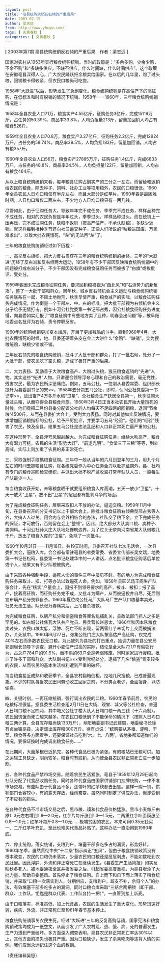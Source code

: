 ```yaml
---
layout: post
title: "亳县统购统销反右倾的严重后果"
date: 2003-07-15
author: 梁志远
from: http://www.yhcqw.com/
tags: [ 炎黄春秋 ]
categories: [ 炎黄春秋 ]
---
```



[ 2003年第7期 亳县统购统销反右倾的严重后果　作者：梁志远 ]


国家对农村从1953年实行粮食统购统销。当时的政策是：“多余多购，少余少购，不余不购”和“多缺多供应，不缺不供应，什么时间缺，什么时间供应”。这个政策在安徽亳县深得人心，广大农民踊跃把余粮卖给国家。在以后的几年里，购了过头粮，回销粮卡得较紧，但农民口粮尚可吃饱。


1958年“大跃进”以后，形势发生了急剧变化。粮食统购统销是在高估产下的高征购，在低标准和时有脱销的情况下统销。1958年——1960年，三年粮食统购统销情况是：


1958年全县农业人口71万，粮食实产4.55亿斤，征购任务3亿斤，完成15119万斤，占任务的50.39%，商品率33.8%，人均负担量213斤，留量加回销人均占有粮食526斤。


1959年全县农业人口70.8万，粮食实产3.27亿斤，征购任务2.2亿斤，完成12924万斤，占任务的58.74%，商品率39.5%，人均负担183斤，留量加回销，人均占有粮357斤。


1960年全县农业人口56万，粮食实产27885万斤，征购任务1.4亿斤，完成6833万斤，占任务的48.8%，商品率24.5%，人均负担量122斤，留量加回销，人均占有粮食464斤。


从以上粮食统购统销来看，每年粮食征购占到实产的三分之一左右。而留给和返销给农民的粮食，除去种子、饲料、社办工业等项用粮外，农民的口粮很低。1960年全县农民人日均口粮仅有半斤左右，而且大部分是红芋片。1960年春是最困难时期，人日均口粮仅二两左右，不少地方人日均口粮只有一两几钱。


尽管如此，由于征购任务大，导致年年完不成任务，季季完不成任务，样样品种完不成任务，相对的农民负担是年年过头，季季过头，样样品种过头。而在统销上一压再压，完不成征购任务，缺粮不返销（按高产估产，不承认缺粮），多缺少返销。就这样每到播种季节还向社员逼交种子。正像人们所说的“粒粮进国库，万民难求出”，以致大批农民饿死，“左”的无法再“左”了。

三年的粮食统购统销经过如下历程：


一、高举反右旗帜，把大力反右贯穿在三年的粮食统购统销的始终。三年的“大跃进”历经了反右派和反右倾两大运动，1958年有不少干部因反映粮食统购统销中的问题被打成右派分子，不少干部因没有完成粮食征购任务而被拔了“白旗”或挨批评、受处分。


1959年春因未完成粮食征购任务，要求回销粮被视为“西北风”和“右派势力的新反攻”，整了一大批干部和群众。同年秋，城乡反右倾机会主义运动与粮食统购统销任务联系在一起，不顾土地抛荒，秋季旱情严重，粮食减产的实际，以粮食征购任务完成情况，作为衡量一个干部左、中、右的标准。把大批干部视为右倾机会主义分子给予无情打击。例如十河公社党委第一书记邢占秀，因公社粮食征购任务进度慢，向县委如实汇报了“粮食征购中有些地方卖了豆种，明春会出问题”等，被阜阳地委点名批评为右倾，责令停职反省。


1960年的统购统销更加变本加厉，开展了更加残酷的斗争。直到1960年4月，大批农民饿死的时候，地、县委还硬着头皮在会上大讲什么“余购”、“缺销”。实为搜粮统购，缺粮少销或不销。

三年反右领先的粮食统购统销，批斗了大批干部和群众，打了一批右倾，处分了一大批干部，使农民吃了空头粮，造成了极其严重的后果。


二、大力表扬、奖励善于大吹粮食高产、大购过头粮，狠压粮食返销的“先进”人物。其实这些“先进”人物，只讲迎合领导浮夸心理和自己的政治需要，毫无党性，残害农民，最为农民所深恶痛绝。例如，五马公社，一位刚从县委常委、组织部长提升为县委副书记的宋××，1958年去分包五马公社，即时，伙同公社党委第一书记李××，放出亩产4万多斤水稻“卫星”，全社粮食生产跃居全县第一，秋季征购大量过头粮，从而夺得全县粮食帅旗。1960年3月4日正当本社农民开始大量饿死的时候，他们竟把二月份县委分配该公社的人均每天不足四两的回销粮，退回“节余粮”4500斤，从而在县委扩大会上，受到大力表扬。同时对其他如实反映情况，要求增加回销粮指标的公社，给予严厉批评，并要学习五马“经验”。他们的“经验”残害了农民，殃及全县。结果五马公社是违法乱纪和人口非正常死亡最严重的公社。


在这种形势下，全县浮夸风越刮越大。为完成粮食征购任务，继续大吹高产，粮食大有潜力可挖。农民的生活“形势大好”、“前途光明”、“食堂三干三稀”等等，到处高喊，实际上则加重了农民的非正常死亡。


三、采取强制手段搞粮食征购。三年中一般从当年的六月到翌年的三月，用九个月左右的时间去抓粮食征购，除各级党委作为中心任务全力以赴抓征购外，县、社均有专门的粮食巡回检查组织，并派出大批不脱产监收监打常年驻队人员，一般每生产队最少一人。

每当粮食收获开始，未等粮食晒干就要组织粮食入库高潮，五天一放小“卫星”，十天一放大“卫星”，放不出“卫星”的层层都有批判斗争的场面。


为了完成粮食征购任务，层层采取扣人不放的办法，逼迫交粮。1959年11月中旬，在县委召开的分支书记以上干部大会上，除批斗粮食征购右倾典型邢占秀等人外，大搞人人过关。用会内与会外相结合的办法，社队交了粮下余，立下完成任务的保证，才可放行，否则留在会上“整顿”。因此，绝大部分大队卖口粮、卖种子、卖饲料。十河公社孙大庄大队地处豫皖边界，为了过关无奈向河南省某大队借粮几千斤，放出了粮食入库的“卫星”，免除了一次批斗。


1960年10月31日——11月18日，共19天时间，县委召开社队七次电话会，一次县委扩大会，逼粮入库。会会都有常驻亳县的省委常委、省委宣传部长吴文瑞，地委第一书记任松筠，县委第一书记赵建华中的一人讲话，点名批评粮食征购落后单位或个人，结果又有不少队粮被购光。


由于采取各种强制手段，逼死人命的事件三年中屡见不鲜。有的地方为完成粮食征购任务采取斗、扣、打等办法以致逼死人命。例如，1958年县园艺场王阁生产队张会计，先在“核实”产量会上，因报不到领导要求的高产，被斗、被扣；报了高产，接着高征购，而征购任务完不成，又批斗为瞒产，从而被逼投井自尽。死后则宣布瞒产私分畏罪自杀。1960年夏位岗公社马厂大队马厂生产队口粮基本卖光，社员无法生活。队长张万春痛哭后，上吊自杀被救。


为完成粮食征购，以瞒产私分和偷盗粮食等罪名乱捕乱关，县政法部门抓人之多是罕见的。如古城公社焦瓦大队共产党员、民兵营长赵恩太，1960年秋因本队粮食卖过头，农民口粮太低，浮肿、死亡不断出现，留两窖红芋未切片上交而被捕法办，关死狱中。1960年6月27日，张集公社门庄大队按高估产高征购，仅完成40%左右而多数农民无口粮，为此被列为县社的打击重点，抽调力量在县公安局郭副局长领导下调查，避开小麦估产过高的实际，结论是全大队721户有偷窃行为，占总户784户的91.9%，而不偷的63户全是老弱残废。同时家家进行搜粮。批斗了许多干部和群众，大队副书记×××受到党纪处分，逮捕了几名“偷盗”青麦较多的农民，从而农民的基本生活权利遭到严重的破坏。

每当粮食接近成熟和收获季节，全县农村翻箱倒柜，挖地几尺搜粮，已成普遍现象。不少的村队每当农民田间劳动收工回家之前，不分男女老少，全面搜身，以防偷盗。


四、关键时刻，一再压缩统销，强行调出农民的口粮。1960年春节前后，农民的吃粮标准很低。据县委生活检查组2月11日在大杨、观堂、城父等公社检查，普遍人日均口粮不足四两，其中城父公社丁楼大队人日均口粮一两三钱（十六两制）。农民因饥饿而死亡越来越多。在农民口粮低到了不能保命的情况下（按照人日均口粮三两计算，全县库存粮尚缺133万斤），阜阳地委副书记武建周，地委秘书长徐有贞坐镇亳县，决定调出库存粮300万斤。徐有贞说：“统购要从茅根、淀粉、干菜、粮食等多方面着手，还要保证社员吃到‘六、七、八两’，省地委都知道你们的情况，要保证按时完成调出粮食任务……”

在此期间，大面茅根已近扒完，各种代食品已极为紧张。有的粮站已无粮可供。加之运输工具缺乏，阴雨较多，粮食时有脱销，从而使全县农民非正常死亡进一步加剧。


五、各种代食品严禁市场交易。随着农民生活紧张，亳县于1959年12月29日起向社队分配了代食品收购任务。同时各种代食品由国家供销部门挂牌统购，一律不准市场交易。有些队由于代食品不多，连带叶的红芋秧都去出售。这样一购一销，供销部门仓容较小，有的露天存放，经雨霉变。虽然同时制定了供应办法，但却受到了不应有的损失。

在各种代食品不准市场交易之后，黑市粮、馍和代食品价格猛涨。黑市小麦每斤由原1. 
3元左右增到1.8—2.0元，红芋片每斤涨到1.3—1.5元，二两重红芋叶面馍涨至0.8—1.0元；红芋叶每斤0.8—1.0元……极端贫困的农民，本来可用0.35元钱买一、二斤红芋叶充饥，至此也难买代食品补贴了。这种办法一直沿用到1960年底。


六、停止统购，落实统销，支粮到户，堵塞干部多吃多占的漏洞，形势好转。1960年冬季，虽然贯彻中央“十二条”指示纠正“五风”，但由于粮食统销政策没有根本改变，农民的口粮仍未落实，少量农民的口粮还是层层剥皮，不能如数吃到农民肚里。因此浮肿、外流和非正常死亡在继续发生。《县委生产生活简报》如实反映秋冬死人，被地委通报全区并报省委之后，引起省委高度重视，为亳县增添了大批力量，帮助县委整风。首先停止了粮食征购。自上而下和自下而上落实了粮食统销，并采取“口粮一次落实到人，分期供应，支粮到户，超支不补，余归个人”的办法，有效堵塞干部多吃多占的漏洞。同时口粮仓库采取“三结合两把锁（即干部、群众、工作队，钥匙是群众代表、工作队各持一把）”，一直管到接上新麦。

由于口粮落实，标准虽低，加上代食品，农民的生活发生了重大变化。形势迅速好转，疾病、外流、非正常死亡至1961年春节基本停止。


粮食统购统销事关农民生死。经过“大跃进”三年的反复高购低销，国家宪法和粮食购销政策均成为一纸空文，从而引发了广大农村荒、逃、饿、病、死的普遍发生，生产力遭到严重破坏。多方面深入调查表明，亳县农民非正常死亡率达30%以上，其他方面的损失也极其严重。因为口粮缺少，发生了杀亲吃肉等违背人情的实例。我们应当永远记住这个血的教训。

（责任编辑吴思）


